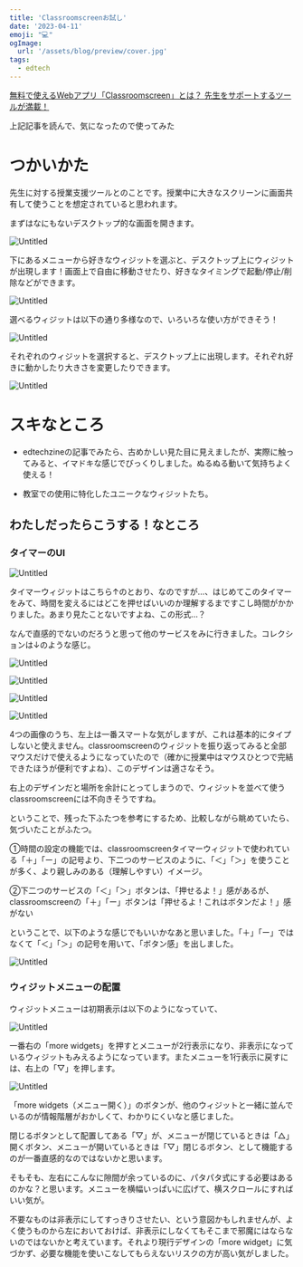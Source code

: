 ```yaml
---
title: 'Classroomscreenお試し'
date: '2023-04-11'
emoji: "💻"
ogImage:
  url: '/assets/blog/preview/cover.jpg'
tags:
  - edtech
---
```


[無料で使えるWebアプリ「Classroomscreen」とは？ 先生をサポートするツールが満載！](https://edtechzine.jp/article/detail/9107)

上記記事を読んで、気になったので使ってみた

# つかいかた

先生に対する授業支援ツールとのことです。授業中に大きなスクリーンに画面共有して使うことを想定されていると思われます。

まずはなにもないデスクトップ的な画面を開きます。

![Untitled](%E3%80%90%E3%81%A4%E3%81%8B%E3%81%A3%E3%81%A6%E3%81%BF%E3%81%9F%E3%80%91Classroomscreen%E3%81%A4%E3%81%8B%E3%81%A3%E3%81%A6%E3%81%BF%E3%81%9F%204ef41b5a762a401285a27e4b494e65bb/Untitled.png)

下にあるメニューから好きなウィジットを選ぶと、デスクトップ上にウィジットが出現します！画面上で自由に移動させたり、好きなタイミングで起動/停止/削除などができます。

![Untitled](%E3%80%90%E3%81%A4%E3%81%8B%E3%81%A3%E3%81%A6%E3%81%BF%E3%81%9F%E3%80%91Classroomscreen%E3%81%A4%E3%81%8B%E3%81%A3%E3%81%A6%E3%81%BF%E3%81%9F%204ef41b5a762a401285a27e4b494e65bb/Untitled%201.png)

選べるウィジットは以下の通り多様なので、いろいろな使い方ができそう！

![Untitled](%E3%80%90%E3%81%A4%E3%81%8B%E3%81%A3%E3%81%A6%E3%81%BF%E3%81%9F%E3%80%91Classroomscreen%E3%81%A4%E3%81%8B%E3%81%A3%E3%81%A6%E3%81%BF%E3%81%9F%204ef41b5a762a401285a27e4b494e65bb/Untitled%202.png)

それぞれのウィジットを選択すると、デスクトップ上に出現します。それぞれ好きに動かしたり大きさを変更したりできます。

![Untitled](%E3%80%90%E3%81%A4%E3%81%8B%E3%81%A3%E3%81%A6%E3%81%BF%E3%81%9F%E3%80%91Classroomscreen%E3%81%A4%E3%81%8B%E3%81%A3%E3%81%A6%E3%81%BF%E3%81%9F%204ef41b5a762a401285a27e4b494e65bb/Untitled%203.png)

# スキなところ

- edtechzineの記事でみたら、古めかしい見た目に見えましたが、実際に触ってみると、イマドキな感じでびっくりしました。ぬるぬる動いて気持ちよく使える！

- 教室での使用に特化したユニークなウィジットたち。


## わたしだったらこうする！なところ

### タイマーのUI

![Untitled](%E3%80%90%E3%81%A4%E3%81%8B%E3%81%A3%E3%81%A6%E3%81%BF%E3%81%9F%E3%80%91Classroomscreen%E3%81%A4%E3%81%8B%E3%81%A3%E3%81%A6%E3%81%BF%E3%81%9F%204ef41b5a762a401285a27e4b494e65bb/Untitled%204.png)

タイマーウィジットはこちら↑のとおり、なのですが…、はじめてこのタイマーをみて、時間を変えるにはどこを押せばいいのか理解するまですこし時間がかかりました。あまり見たことないですよね、この形式…？

なんで直感的でないのだろうと思って他のサービスをみに行きました。コレクションは↓のような感じ。

![Untitled](%E3%80%90%E3%81%A4%E3%81%8B%E3%81%A3%E3%81%A6%E3%81%BF%E3%81%9F%E3%80%91Classroomscreen%E3%81%A4%E3%81%8B%E3%81%A3%E3%81%A6%E3%81%BF%E3%81%9F%204ef41b5a762a401285a27e4b494e65bb/Untitled%205.png)

![Untitled](%E3%80%90%E3%81%A4%E3%81%8B%E3%81%A3%E3%81%A6%E3%81%BF%E3%81%9F%E3%80%91Classroomscreen%E3%81%A4%E3%81%8B%E3%81%A3%E3%81%A6%E3%81%BF%E3%81%9F%204ef41b5a762a401285a27e4b494e65bb/Untitled%206.png)

![Untitled](%E3%80%90%E3%81%A4%E3%81%8B%E3%81%A3%E3%81%A6%E3%81%BF%E3%81%9F%E3%80%91Classroomscreen%E3%81%A4%E3%81%8B%E3%81%A3%E3%81%A6%E3%81%BF%E3%81%9F%204ef41b5a762a401285a27e4b494e65bb/Untitled%207.png)

![Untitled](%E3%80%90%E3%81%A4%E3%81%8B%E3%81%A3%E3%81%A6%E3%81%BF%E3%81%9F%E3%80%91Classroomscreen%E3%81%A4%E3%81%8B%E3%81%A3%E3%81%A6%E3%81%BF%E3%81%9F%204ef41b5a762a401285a27e4b494e65bb/Untitled%208.png)

4つの画像のうち、左上は一番スマートな気がしますが、これは基本的にタイプしないと使えません。classroomscreenのウィジットを振り返ってみると全部マウスだけで使えるようになっていたので（確かに授業中はマウスひとつで完結できたほうが便利ですよね）、このデザインは適さなそう。

右上のデザインだと場所を余計にとってしまうので、ウィジットを並べて使うclassroomscreenには不向きそうですね。

ということで、残った下ふたつを参考にするため、比較しながら眺めていたら、気づいたことがふたつ。

①時間の設定の機能では、classroomscreenタイマーウィジットで使われている「＋」「ー」の記号より、下二つのサービスのように、「＜」「＞」を使うことが多く、より親しみのある（理解しやすい）イメージ。

②下二つのサービスの「＜」「＞」ボタンは、「押せるよ！」感があるが、classroomscreenの「＋」「ー」ボタンは「押せるよ！これはボタンだよ！」感がない

ということで、以下のような感じでもいいかなあと思いました。「＋」「ー」ではなくて「＜」「＞」の記号を用いて、「ボタン感」を出しました。

![Untitled](%E3%80%90%E3%81%A4%E3%81%8B%E3%81%A3%E3%81%A6%E3%81%BF%E3%81%9F%E3%80%91Classroomscreen%E3%81%A4%E3%81%8B%E3%81%A3%E3%81%A6%E3%81%BF%E3%81%9F%204ef41b5a762a401285a27e4b494e65bb/Untitled%209.png)

### ウィジットメニューの配置

ウィジットメニューは初期表示は以下のようになっていて、

![Untitled](%E3%80%90%E3%81%A4%E3%81%8B%E3%81%A3%E3%81%A6%E3%81%BF%E3%81%9F%E3%80%91Classroomscreen%E3%81%A4%E3%81%8B%E3%81%A3%E3%81%A6%E3%81%BF%E3%81%9F%204ef41b5a762a401285a27e4b494e65bb/Untitled%2010.png)

一番右の「more widgets」を押すとメニューが2行表示になり、非表示になっているウィジットもみえるようになっています。またメニューを1行表示に戻すには、右上の「▽」を押します。

![Untitled](%E3%80%90%E3%81%A4%E3%81%8B%E3%81%A3%E3%81%A6%E3%81%BF%E3%81%9F%E3%80%91Classroomscreen%E3%81%A4%E3%81%8B%E3%81%A3%E3%81%A6%E3%81%BF%E3%81%9F%204ef41b5a762a401285a27e4b494e65bb/Untitled%2011.png)

「more widgets（メニュー開く）」のボタンが、他のウィジットと一緒に並んでいるのが情報階層がおかしくて、わかりにくいなと感じました。

閉じるボタンとして配置してある「▽」が、メニューが閉じているときは「△」開くボタン、メニューが開いているときは「▽」閉じるボタン、として機能するのが一番直感的なのではないかと思います。

そもそも、左右にこんなに隙間が余っているのに、パタパタ式にする必要はあるのかな？と思います。メニューを横幅いっぱいに広げて、横スクロールにすればいい気が。

不要なものは非表示にしてすっきりさせたい、という意図かもしれませんが、よく使うものから左においておけば、非表示にしなくてもそこまで邪魔にはならないのではないかと考えています。それより現行デザインの「more widget」に気づかず、必要な機能を使いこなしてもらえないリスクの方が高い気がしました。